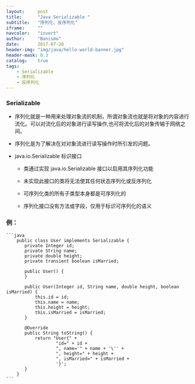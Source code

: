 ```yaml
---
layout:     post
title:      "Java Serializable "
subtitle:   "序列化、反序列化"
iframe:     ""
navcolor:   "invert"
author:     "Bonismo"
date:       2017-07-28
header-img: "img/java/hello-world-banner.jpg"
header-mask: 0.3
catalog:    true
tags:
    - Serializable
    - 序列化
    - 反序列化
---
```



### Serializable

- 序列化就是一种用来处理对象流的机制，所谓对象流也就是将对象的内容进行流化。可以对流化后的对象进行读写操作,也可将流化后的对象传输于网络之间。

- 序列化是为了解决在对对象流进行读写操作时所引发的问题。

- java.io.Serializable 标识接口

    - 类通过实现 java.io.Serializable 接口以启用其序列化功能

    - 未实现此接口的类将无法使其任何状态序列化或反序列化

    - 可序列化类的所有子类型本身都是可序列化的

    - 序列化接口没有方法或字段，仅用于标识可序列化的语义

### 例：

    ```java
        public class User implements Serializable {
           private Integer id;
           private String name;
           private double height;
           private transient boolean isMarried;

           public User() {
           }

           public User(Integer id, String name, double height, boolean isMarried) {
               this.id = id;
               this.name = name;
               this.height = height;
               this.isMarried = isMarried;
           }

           @Override
           public String toString() {
               return "User{" +
                       "id=" + id +
                       ", name='" + name + '\'' +
                       ", height=" + height +
                       ", isMarried=" + isMarried +
                       '}';
           }
        }
    ```